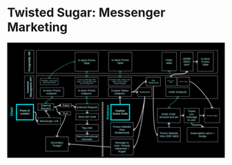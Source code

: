 # Twisted Sugar: Messenger Marketing

![architecture](https://github.com/matthew-sessions/Twisted_Sugar_Marketing_Bot/blob/master/Pics/twisted.png)
